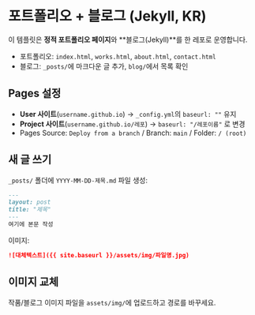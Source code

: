 # 포트폴리오 + 블로그 (Jekyll, KR)

이 템플릿은 **정적 포트폴리오 페이지**와 **블로그(Jekyll)**를 한 레포로 운영합니다.
- 포트폴리오: `index.html`, `works.html`, `about.html`, `contact.html`
- 블로그: `_posts/`에 마크다운 글 추가, `blog/`에서 목록 확인

## Pages 설정
- **User 사이트**(`username.github.io`) → `_config.yml`의 `baseurl: ""` 유지
- **Project 사이트**(`username.github.io/레포`) → `baseurl: "/레포이름"` 로 변경
- Pages Source: `Deploy from a branch` / Branch: `main` / Folder: `/ (root)`

## 새 글 쓰기
`_posts/` 폴더에 `YYYY-MM-DD-제목.md` 파일 생성:
```md
---
layout: post
title: "제목"
---
여기에 본문 작성
```
이미지:
```md
![대체텍스트]({{ site.baseurl }}/assets/img/파일명.jpg)
```

## 이미지 교체
작품/블로그 이미지 파일을 `assets/img/`에 업로드하고 경로를 바꾸세요.

